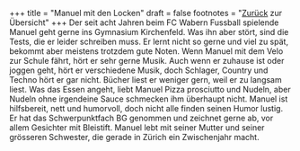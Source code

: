 +++
title = "Manuel mit den Locken"
draft = false
footnotes = "[Zurück](/about/) zur Übersicht"
+++
Der seit acht Jahren beim FC Wabern Fussball spielende Manuel geht gerne ins Gymnasium Kirchenfeld. Was ihn aber stört, sind die Tests, die er leider schreiben muss. Er lernt nicht so gerne und viel zu spät, bekommt aber meistens trotzdem gute Noten. Wenn Manuel mit dem Velo zur Schule fährt, hört er sehr gerne Musik. Auch wenn er zuhause ist oder joggen geht, hört er verschiedene Musik, doch Schlager, Country und Techno hört er gar nicht. Bücher liest er weniger gern, weil er zu langsam liest. Was das Essen angeht, liebt Manuel Pizza prosciutto und Nudeln, aber Nudeln ohne irgendeine Sauce schmecken ihm überhaupt nicht. Manuel ist hilfsbereit, nett und humorvoll, doch nicht alle finden seinen Humor lustig. Er hat das Schwerpunktfach BG genommen und zeichnet gerne ab, vor allem Gesichter mit Bleistift. Manuel lebt mit seiner Mutter und seiner grösseren Schwester, die gerade in Zürich ein Zwischenjahr macht.